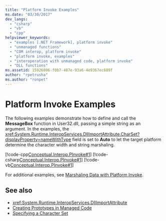 ```yaml
---
title: "Platform Invoke Examples"
ms.date: "03/30/2017"
dev_langs: 
  - "csharp"
  - "vb"
  - "cpp"
helpviewer_keywords: 
  - "examples [.NET Framework], platform invoke"
  - "unmanaged functions"
  - "COM interop, platform invoke"
  - "platform invoke, examples"
  - "interoperation with unmanaged code, platform invoke"
  - "DLL functions"
ms.assetid: 15926806-f0b7-487e-93a6-4e9367ec689f
author: "rpetrusha"
ms.author: "ronpet"
---
```

# Platform Invoke Examples
The following examples demonstrate how to define and call the **MessageBox** function in User32.dll, passing a simple string as an argument. In the examples, the <xref:System.Runtime.InteropServices.DllImportAttribute.CharSet?displayProperty=nameWithType> field is set to **Auto** to let the target platform determine the character width and string marshaling.  
  
 [!code-cpp[Conceptual.Interop.PInvoke#1](../../../samples/snippets/cpp/VS_Snippets_CLR/Conceptual.Interop.PInvoke/cpp/Example.cpp#1)] 
 [!code-csharp[Conceptual.Interop.PInvoke#1](../../../samples/snippets/csharp/VS_Snippets_CLR/Conceptual.Interop.PInvoke/cs/Example1.cs#1)] 
 [!code-vb[Conceptual.Interop.PInvoke#1](../../../samples/snippets/visualbasic/VS_Snippets_CLR/Conceptual.Interop.PInvoke/vb/Example1.vb#1)]  
  
 For additional examples, see [Marshaling Data with Platform Invoke](../../../docs/framework/interop/marshaling-data-with-platform-invoke.md).  
  
## See also

- <xref:System.Runtime.InteropServices.DllImportAttribute>
- [Creating Prototypes in Managed Code](../../../docs/framework/interop/creating-prototypes-in-managed-code.md)
- [Specifying a Character Set](../../../docs/framework/interop/specifying-a-character-set.md)
